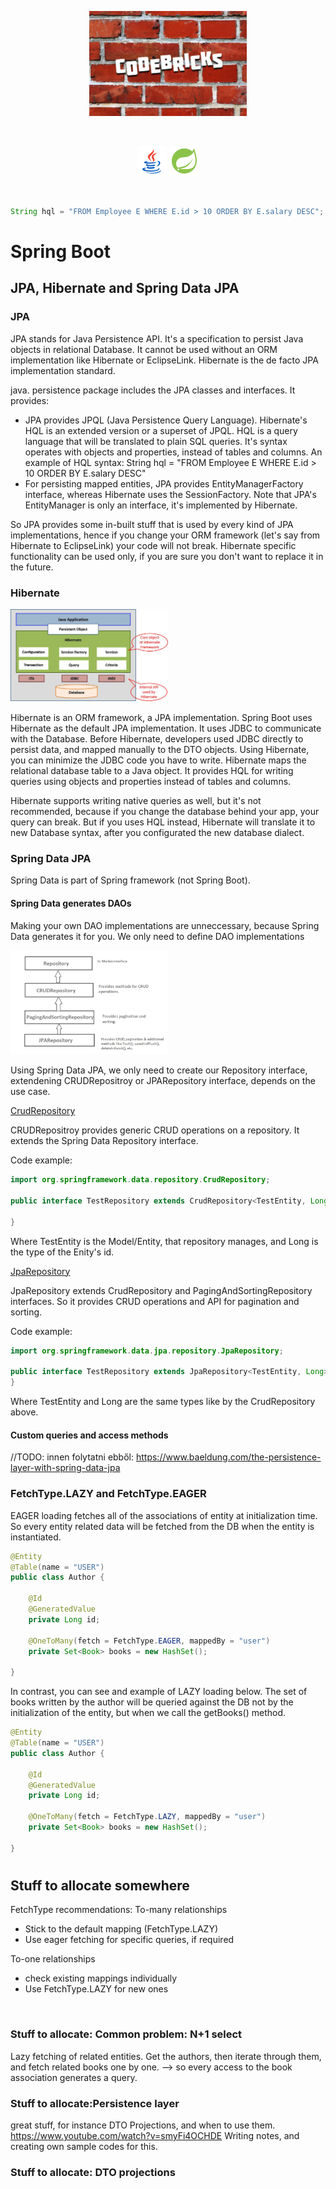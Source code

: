 <!-- Improved compatibility of back to top link: See: https://github.com/othneildrew/Best-README-Template/pull/73 -->
<a name="readme-top"></a>

<p align="center">
  <img src="images/codebricks-logo-2in1.jpeg" width="50%" height="auto"/>
</p>

<br>

<p align="center">
  <img src="images/icons8-java-48.png" width="48" height="48"/>
  <img src="images/icons8-spring-boot-48.png" width="48" height="48"/>
</p>

<br>

```java
String hql = "FROM Employee E WHERE E.id > 10 ORDER BY E.salary DESC";
```

# Spring Boot
## JPA, Hibernate and Spring Data JPA
### JPA
<p>
  JPA stands for Java Persistence API. It's a specification to persist Java objects in relational Database. It cannot be used without an ORM implementation like Hibernate or EclipseLink. Hibernate is the de facto JPA     implementation standard.
</p>


  java. persistence package includes the JPA classes and interfaces. It provides:
  <ul>
    <li>
      JPA provides JPQL (Java Persistence Query Language). Hibernate's HQL is an extended version or a superset of JPQL. HQL is a query language that will be translated to plain SQL queries. It's syntax operates with objects and properties, instead of tables and columns. An example of HQL syntax: String hql = "FROM Employee E WHERE E.id > 10 ORDER BY E.salary DESC"
    </li>
    <li>For persisting mapped entities, JPA provides EntityManagerFactory interface, whereas Hibernate uses the SessionFactory. Note that JPA's EntityManager is only an interface, it's implemented by Hibernate.</li>
  </ul>


<p>So JPA provides some in-built stuff that is used by every kind of JPA implementations, hence if you change your ORM framework (let's say from Hibernate to EclipseLink) your code will not break. Hibernate specific functionality can be used only, if you are sure you don't want to replace it in the future.</p>

### Hibernate
<p>
  <img src="images/hibernate_architecture.jpg" width="50%" height="auto"/>
</p>
<p>Hibernate is an ORM framework, a JPA implementation. Spring Boot uses Hibernate as the default JPA implementation. It uses JDBC to communicate with the Database. Before Hibernate, developers used JDBC directly to persist data, and mapped manually to the DTO objects. Using Hibernate, you can minimize the JDBC code you have to write. Hibernate maps the relational database table to a Java object. It provides HQL for writing queries using objects and properties instead of tables and columns.</p>

<p>
  Hibernate supports writing native queries as well, but it's not recommended, because if you change the database behind your app, your query can break. But if you uses HQL instead, Hibernate will translate it to new Database syntax, after you configurated the new database dialect.
</p>

### Spring Data JPA
Spring Data is part of Spring framework (not Spring Boot).

#### Spring Data generates DAOs
<p>
    Making your own DAO implementations are unneccessary, because Spring Data generates it for you.
    We only need to define DAO implementations
</p>

<p>
  <img src="images/CRUDRepositoryAndJPARepository.png" width="50%" height="auto"/>
</p>


<p>
    Using Spring Data JPA, we only need to create our Repository interface, extendening CRUDRepositroy
    or JPARepository interface, depends on the use case.
</p>

<u>CrudRepository</u>
<p>CRUDRepositroy provides generic CRUD operations on a repository. It extends the Spring Data Repository
    interface.
</p>

Code example:
```java
import org.springframework.data.repository.CrudRepository;

public interface TestRepository extends CrudRepository<TestEntity, Long> {

}
```
<p>Where TestEntity is the Model/Entity, that repository manages, and Long is the type of the Enity's id.</p>

<u>JpaRepository</u>
<p>
    JpaRepository extends CrudRepository and PagingAndSortingRepository interfaces. So it provides
    CRUD operations and API for pagination and sorting.
</p>

Code example:
```java
import org.springframework.data.jpa.repository.JpaRepository;

public interface TestRepository extends JpaRepository<TestEntity, Long> {
}
```
<p>Where TestEntity and Long are the same types like by the CrudRepository above.</p>

#### Custom queries and access methods
//TODO: innen folytatni ebből: https://www.baeldung.com/the-persistence-layer-with-spring-data-jpa

### FetchType.LAZY and FetchType.EAGER
<p>
    EAGER loading fetches all of the associations of entity at initialization time. So every entity related data
    will be fetched from the DB when the entity is instantiated.
</p>

```java
@Entity
@Table(name = "USER")
public class Author {

    @Id
    @GeneratedValue
    private Long id;

    @OneToMany(fetch = FetchType.EAGER, mappedBy = "user")
    private Set<Book> books = new HashSet();

}
```
<p>
    In contrast, you can see and example of LAZY loading below. The set of books written by the author will be queried against the DB not by the initialization of the entity,
    but when we call the getBooks() method.
</p>

```java
@Entity
@Table(name = "USER")
public class Author {

    @Id
    @GeneratedValue
    private Long id;

    @OneToMany(fetch = FetchType.LAZY, mappedBy = "user")
    private Set<Book> books = new HashSet();

}
```

#

## Stuff to allocate somewhere
FetchType recommendations:
To-many relationships
<ul>
  <li>Stick to the default mapping (FetchType.LAZY)</li>
  <li>Use eager fetching for specific queries, if required</li>
</ul>
To-one relationships
<ul>
  <li>check existing mappings individually</li>
  <li>Use FetchType.LAZY for new ones</li>
</ul>

<br>

### Stuff to allocate: Common problem: N+1 select
Lazy fetching of related entities.
Get the authors, then iterate through them, and fetch related books one by one. --> so every access to the book association generates a query.

### Stuff to allocate:Persistence layer
great stuff, for instance DTO Projections, and when to use them. https://www.youtube.com/watch?v=smyFi4OCHDE
Writing notes, and creating own sample codes for this.

### Stuff to allocate: DTO projections



